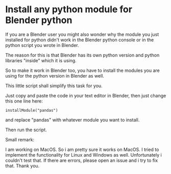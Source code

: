 # Install any python module for Blender python


If you are a Blender user you might also wonder why the module you just installed for python didn't work in the Blender python console or in the python script you wrote in Blender.

The reason for this is that Blender has its own python version and python libraries "inside" which it is using. 

So to make it work in Blender too, you have to install the modules you are using for the python version in Blender as well.

This little script shall simplify this task for you.

Just copy and paste the code in your text editor in Blender, then just change this one line here:

    installModule("pandas")
    
and replace "pandas" with whatever module you want to install.

Then run the script.





Small remark:

I am working on MacOS. So i am pretty sure it works on MacOS. I tried to implement the functionality for Linux and Windows as well. Unfortunately i couldn't test that. If there are errors, please open an issue and i try to fix that. Thank you.
